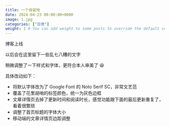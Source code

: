 ```yaml
---
title: 一个自留地
date: 2024-04-23 00:00:00+0000
image: 1.jpg
categories: ["日常"]
weight: 1 # You can add weight to some posts to override the default sorting (date descending)
---
```


博客上线

以后会在这里留下一些乱七八糟的文字

稍微调整了一下样式和字体，更符合本人审美了 😆

具体改动如下：

- 将默认字体改为了 Google Font 的 Noto Serif SC，非常文艺范
- 覆盖了花里胡哨的标签颜色，统一为灰色边框
- 文章详情页去掉了更新时间和阅读时长，感觉功能跟下面的最后更新重复了，看着很繁琐
- 调整了首页标题的字体大小
- 移动端的文章详情页边距调整


